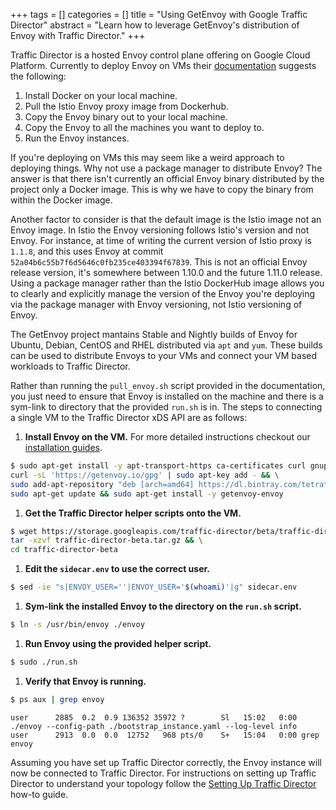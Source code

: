 +++
tags = []
categories = []
title = "Using GetEnvoy with Google Traffic Director"
abstract = "Learn how to leverage GetEnvoy's distribution of Envoy with Traffic Director."
+++

Traffic Director is a hosted Envoy control plane offering on Google Cloud Platform. Currently to deploy Envoy on VMs their [documentation](https://cloud.google.com/traffic-director/docs/setting-up-traffic-director) suggests the following:

1. Install Docker on your local machine.
2. Pull the Istio Envoy proxy image from Dockerhub.
3. Copy the Envoy binary out to your local machine.
4. Copy the Envoy to all the machines you want to deploy to.
5. Run the Envoy instances.

If you're deploying on VMs this may seem like a weird approach to deploying things. Why not use a package manager to distribute Envoy? The answer is that there isn't currently an official Envoy binary distributed by the project only a Docker image. This is why we have to copy the binary from within the Docker image.

Another factor to consider is that the default image is the Istio image not an Envoy image. In Istio the Envoy versioning follows Istio's version and not Envoy. For instance, at time of writing the current version of Istio proxy is `1.1.8`, and this uses Envoy at commit `52a04b6c55b7f6d5646c0fb235ce403394f67839`. This is not an official Envoy release version, it's somewhere between 1.10.0 and the future 1.11.0 release. Using a package manager rather than the Istio DockerHub image allows you to clearly and explicitly manage the version of the Envoy you're deploying via the package manager with Envoy versioning, not Istio versioning of Envoy. 

The GetEnvoy project mantains Stable and Nightly builds of Envoy for Ubuntu, Debian, CentOS and RHEL distributed via `apt` and `yum`. These builds can be used to distribute Envoys to your VMs and connect your VM based workloads to Traffic Director. 

Rather than running the `pull_envoy.sh` script provided in the documentation, you just need to ensure that Envoy is installed on the machine and there is a sym-link to directory that the provided `run.sh` is in. The steps to connecting a single VM to the Traffic Director xDS API are as follows:

1. **Install Envoy on the VM.**
For more detailed instructions checkout our [installation guides](https://getenvoy.io/platforms).
```sh
$ sudo apt-get install -y apt-transport-https ca-certificates curl gnupg2 software-properties-common && \
curl -sL 'https://getenvoy.io/gpg' | sudo apt-key add - && \
sudo add-apt-repository "deb [arch=amd64] https://dl.bintray.com/tetrate/getenvoy-deb $(lsb_release -cs) stable" && \
sudo apt-get update && sudo apt-get install -y getenvoy-envoy
```


1. **Get the Traffic Director helper scripts onto the VM.**
```sh
$ wget https://storage.googleapis.com/traffic-director/beta/traffic-director-beta.tar.gz && \
tar -xzvf traffic-director-beta.tar.gz && \
cd traffic-director-beta
```

1. **Edit the `sidecar.env` to use the correct user.**
```sh
$ sed -ie "s|ENVOY_USER=''|ENVOY_USER='$(whoami)'|g" sidecar.env
```

1. **Sym-link the installed Envoy to the directory on the `run.sh` script.**
```sh
$ ln -s /usr/bin/envoy ./envoy
```

1. **Run Envoy using the provided helper script.**
```sh
$ sudo ./run.sh
```

1. **Verify that Envoy is running.**
```sh
$ ps aux | grep envoy
```
```sh-output
user      2885  0.2  0.9 136352 35972 ?        Sl   15:02   0:00 ./envoy --config-path ./bootstrap_instance.yaml --log-level info
user      2913  0.0  0.0  12752   968 pts/0    S+   15:04   0:00 grep envoy
```

Assuming you have set up Traffic Director correctly, the Envoy instance will now be connected to Traffic Director. For instructions on setting up Traffic Director to understand your topology follow the [Setting Up Traffic Director](https://cloud.google.com/traffic-director/docs/setting-up-traffic-director) how-to guide.
